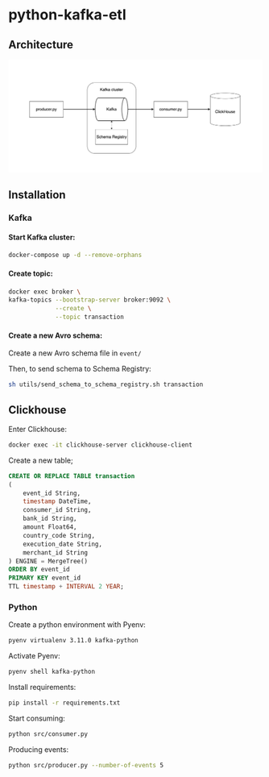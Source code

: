 # python-kafka-etl

## Architecture

![architecture](images/architecture.png)

## Installation

### Kafka 

#### Start Kafka cluster:
```bash
docker-compose up -d --remove-orphans
```


#### Create topic:
```bash
docker exec broker \
kafka-topics --bootstrap-server broker:9092 \
             --create \
             --topic transaction
```

#### Create a new Avro schema:
Create a new Avro schema file in `event/`

Then, to send schema to Schema Registry:
```bash
sh utils/send_schema_to_schema_registry.sh transaction
```

## Clickhouse
Enter Clickhouse:
```bash
docker exec -it clickhouse-server clickhouse-client
```

Create a new table;
```sql
CREATE OR REPLACE TABLE transaction
(
    event_id String,
    timestamp DateTime,
    consumer_id String,
    bank_id String,
    amount Float64,
    country_code String,
    execution_date String,
    merchant_id String
) ENGINE = MergeTree()
ORDER BY event_id
PRIMARY KEY event_id
TTL timestamp + INTERVAL 2 YEAR;
```

### Python
Create a python environment with Pyenv:
```bash
pyenv virtualenv 3.11.0 kafka-python
```

Activate Pyenv:
```bash
pyenv shell kafka-python
```

Install requirements:
```bash
pip install -r requirements.txt
```

Start consuming:
```bash
python src/consumer.py
```

Producing events:
```bash
python src/producer.py --number-of-events 5
```

